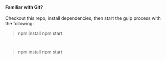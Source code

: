 
#### Familiar with Git?
Checkout this repo, install dependencies, then start the gulp process with the following:

> npm install
> npm start
```


```
> npm install
> npm start
```
